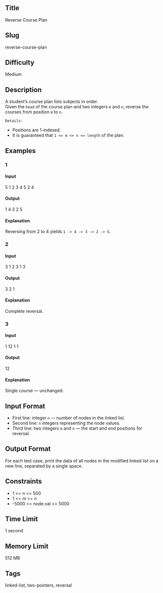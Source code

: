 ## Title
Reverse Course Plan

## Slug
reverse-course-plan

## Difficulty
Medium

## Description

A student’s course plan lists subjects in order.  
Given the `head` of the course plan and two integers `m` and `n`, reverse the courses from position `m` to `n`.

`Details:`
* Positions are 1-indexed.
* It is guaranteed that `1 <= m <= n <= length` of the plan.

## Examples

### 1

#### Input
5
1 2 3 4 5
2 4

#### Output
1 4 3 2 5

#### Explanation
Reversing from 2 to 4 yields `1 -> 4 -> 3 -> 2 -> 5`.

### 2

#### Input
3
1 2 3
1 3

#### Output
3 2 1

#### Explanation
Complete reversal.

### 3

#### Input
1
12
1 1

#### Output
12

#### Explanation
Single course — unchanged.

## Input Format
-   First line: integer `n` — number of nodes in the linked list.
-   Second line: `n` integers representing the node values.
-   Third line: two integers `m` and `n` — the start and end positions for reversal.

## Output Format
For each test case, print the data of all nodes in the modified linked list on a new line, separated by a single space.

## Constraints
- 1 <= n <= 500
- 1 <= m <= n
- -5000 <= node.val <= 5000

## Time Limit
1 second

## Memory Limit
512 MB

## Tags
linked-list, two-pointers, reversal
